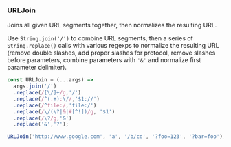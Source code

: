 ### URLJoin

Joins all given URL segments together, then normalizes the resulting URL.

Use `String.join('/')` to combine URL segments, then a series of `String.replace()` calls with various regexps to normalize the resulting URL (remove double slashes, add proper slashes for protocol, remove slashes before parameters, combine parameters with `'&'` and normalize first parameter delimiter).

```js
const URLJoin = (...args) =>
  args.join('/')
  .replace(/[\/]+/g,'/')
  .replace(/^(.+):\//,'$1://')
  .replace(/^file:/,'file:/')
  .replace(/\/(\?|&|#[^!])/g, '$1')
  .replace(/\?/g,'&')
  .replace('&','?');
```

```js
URLJoin('http://www.google.com', 'a', '/b/cd', '?foo=123', '?bar=foo'); // 'http://www.google.com/a/b/cd?foo=123&bar=foo'
```
